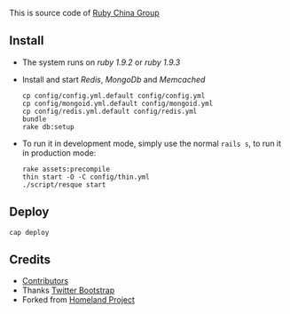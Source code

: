This is source code of [Ruby China Group](http://ruby-china.org)

## Install

* The system runs on *ruby 1.9.2* or *ruby 1.9.3*
* Install and start *Redis*, *MongoDb* and *Memcached*

    ```
    cp config/config.yml.default config/config.yml
    cp config/mongoid.yml.default config/mongoid.yml
    cp config/redis.yml.default config/redis.yml
    bundle
    rake db:setup
    ```

* To run it in development mode, simply use the normal `rails s`, to run it in production mode:

    ```
    rake assets:precompile
    thin start -O -C config/thin.yml
    ./script/resque start
    ```

## Deploy 

    cap deploy

## Credits

* [Contributors](https://github.com/huacnlee/ruby-china/contributors)
* Thanks [Twitter Bootstrap](http://twitter.github.com/bootstrap)
* Forked from [Homeland Project](http://github.com/huacnlee/homeland)
